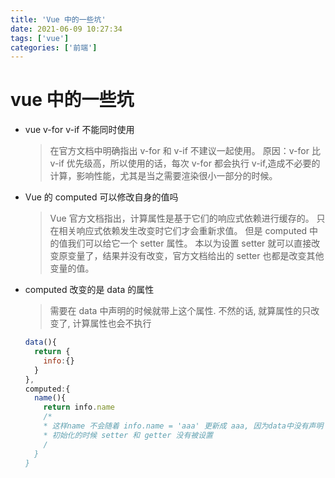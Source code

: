 ```yaml
---
title: 'Vue 中的一些坑'
date: 2021-06-09 10:27:34
tags: ['vue']
categories: ['前端']
---
```


# vue 中的一些坑

- vue v-for v-if 不能同时使用

  > 在官方文档中明确指出 v-for 和 v-if 不建议一起使用。 原因：v-for 比 v-if 优先级高，所以使用的话，每次 v-for 都会执行 v-if,造成不必要的计算，影响性能，尤其是当之需要渲染很小一部分的时候。

- Vue 的 computed 可以修改自身的值吗

  > Vue 官方文档指出，计算属性是基于它们的响应式依赖进行缓存的。 只在相关响应式依赖发生改变时它们才会重新求值。 但是 computed 中的值我们可以给它一个 setter 属性。 本以为设置 setter 就可以直接改变原变量了，结果并没有改变，官方文档给出的 setter 也都是改变其他变量的值。

- computed 改变的是 data 的属性
  > 需要在 data 中声明的时候就带上这个属性.
  > 不然的话, 就算属性的只改变了, 计算属性也会不执行
  ```javascript
  data(){
    return {
      info:{}
    }
  },
  computed:{
    name(){
      return info.name
      /*
      * 这样name 不会随着 info.name = 'aaa' 更新成 aaa, 因为data中没有声明
      * 初始化的时候 setter 和 getter 没有被设置
      /
    }
  }
  ```
